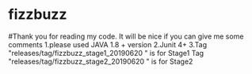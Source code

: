 # fizzbuzz 
#Thank you for reading my code. It will be nice if you can give me some comments
1.please used JAVA 1.8 + version
2.Junit 4+
3.Tag "releases/tag/fizzbuzz_stage1_20190620  " is for Stage1
  Tag "releases/tag/fizzbuzz_stage2_20190620  " is for Stage2

